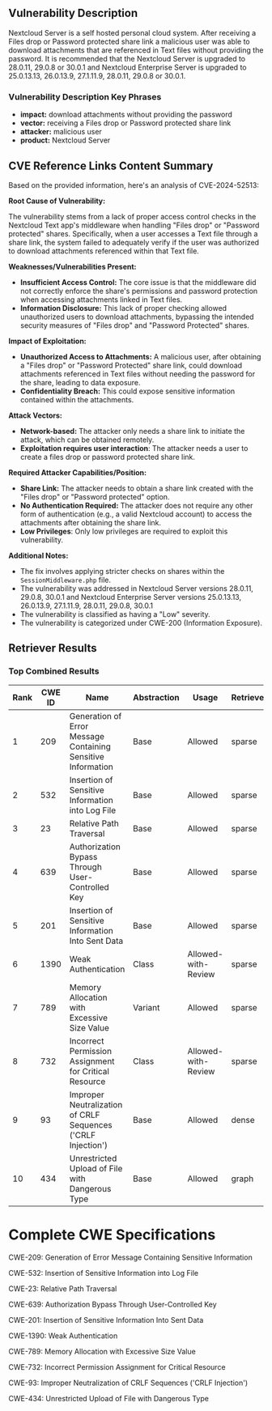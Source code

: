 ## Vulnerability Description
Nextcloud Server is a self hosted personal cloud system. After receiving a Files drop or Password protected share link a malicious user was able to download attachments that are referenced in Text files without providing the password. It is recommended that the Nextcloud Server is upgraded to 28.0.11, 29.0.8 or 30.0.1 and Nextcloud Enterprise Server is upgraded to 25.0.13.13, 26.0.13.9, 27.1.11.9, 28.0.11, 29.0.8 or 30.0.1.

### Vulnerability Description Key Phrases
- **impact:** download attachments without providing the password
- **vector:** receiving a Files drop or Password protected share link
- **attacker:** malicious user
- **product:** Nextcloud Server

## CVE Reference Links Content Summary
Based on the provided information, here's an analysis of CVE-2024-52513:

**Root Cause of Vulnerability:**

The vulnerability stems from a lack of proper access control checks in the Nextcloud Text app's middleware when handling "Files drop" or "Password protected" shares. Specifically, when a user accesses a Text file through a share link, the system failed to adequately verify if the user was authorized to download attachments referenced within that Text file.

**Weaknesses/Vulnerabilities Present:**

*   **Insufficient Access Control:** The core issue is that the middleware did not correctly enforce the share's permissions and password protection when accessing attachments linked in Text files.
*   **Information Disclosure:** This lack of proper checking allowed unauthorized users to download attachments, bypassing the intended security measures of "Files drop" and "Password Protected" shares.

**Impact of Exploitation:**

*   **Unauthorized Access to Attachments:** A malicious user, after obtaining a "Files drop" or "Password Protected" share link, could download attachments referenced in Text files without needing the password for the share, leading to data exposure.
*   **Confidentiality Breach:** This could expose sensitive information contained within the attachments.

**Attack Vectors:**

*   **Network-based:** The attacker only needs a share link to initiate the attack, which can be obtained remotely.
*   **Exploitation requires user interaction**: The attacker needs a user to create a files drop or password protected share link.

**Required Attacker Capabilities/Position:**

*   **Share Link:** The attacker needs to obtain a share link created with the "Files drop" or "Password protected" option.
*   **No Authentication Required:** The attacker does not require any other form of authentication (e.g., a valid Nextcloud account) to access the attachments after obtaining the share link.
* **Low Privileges**: Only low privileges are required to exploit this vulnerability.

**Additional Notes:**

*   The fix involves applying stricter checks on shares within the `SessionMiddleware.php` file.
*   The vulnerability was addressed in Nextcloud Server versions 28.0.11, 29.0.8, 30.0.1 and Nextcloud Enterprise Server versions 25.0.13.13, 26.0.13.9, 27.1.11.9, 28.0.11, 29.0.8, 30.0.1
*   The vulnerability is classified as having a "Low" severity.
*   The vulnerability is categorized under CWE-200 (Information Exposure).

## Retriever Results

### Top Combined Results

| Rank | CWE ID | Name | Abstraction | Usage  | Retrievers | Individual Scores |
|------|--------|------|-------------|-------|------------|-------------------|
| 1 | 209 | Generation of Error Message Containing Sensitive Information | Base | Allowed | sparse | 0.184 |
| 2 | 532 | Insertion of Sensitive Information into Log File | Base | Allowed | sparse | 0.156 |
| 3 | 23 | Relative Path Traversal | Base | Allowed | sparse | 0.153 |
| 4 | 639 | Authorization Bypass Through User-Controlled Key | Base | Allowed | sparse | 0.151 |
| 5 | 201 | Insertion of Sensitive Information Into Sent Data | Base | Allowed | sparse | 0.143 |
| 6 | 1390 | Weak Authentication | Class | Allowed-with-Review | sparse | 0.142 |
| 7 | 789 | Memory Allocation with Excessive Size Value | Variant | Allowed | sparse | 0.140 |
| 8 | 732 | Incorrect Permission Assignment for Critical Resource | Class | Allowed-with-Review | sparse | 0.139 |
| 9 | 93 | Improper Neutralization of CRLF Sequences ('CRLF Injection') | Base | Allowed | dense | 0.504 |
| 10 | 434 | Unrestricted Upload of File with Dangerous Type | Base | Allowed | graph | 0.003 |



# Complete CWE Specifications

CWE-209: Generation of Error Message Containing Sensitive Information

CWE-532: Insertion of Sensitive Information into Log File

CWE-23: Relative Path Traversal

CWE-639: Authorization Bypass Through User-Controlled Key

CWE-201: Insertion of Sensitive Information Into Sent Data

CWE-1390: Weak Authentication

CWE-789: Memory Allocation with Excessive Size Value

CWE-732: Incorrect Permission Assignment for Critical Resource

CWE-93: Improper Neutralization of CRLF Sequences ('CRLF Injection')

CWE-434: Unrestricted Upload of File with Dangerous Type